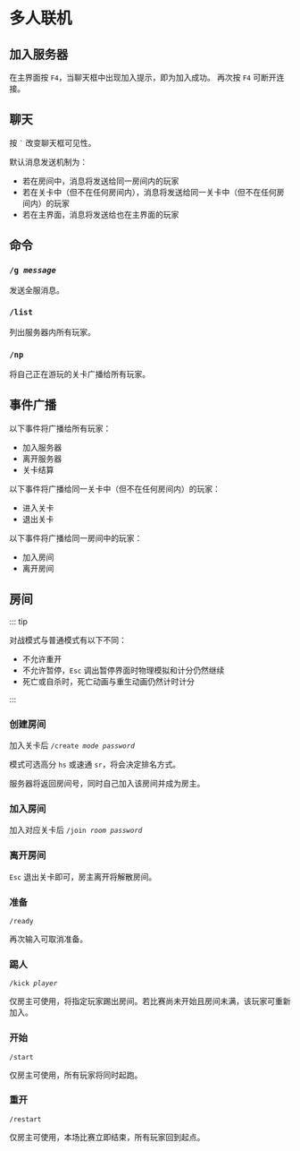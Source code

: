 # 多人联机

## 加入服务器

在主界面按 `F4`，当聊天框中出现加入提示，即为加入成功。
再次按 `F4` 可断开连接。

## 聊天

按 `` ` `` 改变聊天框可见性。

默认消息发送机制为：

- 若在房间中，消息将发送给同一房间内的玩家
- 若在关卡中（但不在任何房间内），消息将发送给同一关卡中（但不在任何房间内）的玩家
- 若在主界面，消息将发送给也在主界面的玩家

## 命令

### <code>/g <em>message</em></code>

发送全服消息。

### `/list`

列出服务器内所有玩家。

### `/np`

将自己正在游玩的关卡广播给所有玩家。

## 事件广播

以下事件将广播给所有玩家：

- 加入服务器
- 离开服务器
- 关卡结算

以下事件将广播给同一关卡中（但不在任何房间内）的玩家：

- 进入关卡
- 退出关卡

以下事件将广播给同一房间中的玩家：

- 加入房间
- 离开房间

## 房间

::: tip

对战模式与普通模式有以下不同：

- 不允许重开
- 不允许暂停，`Esc` 调出暂停界面时物理模拟和计分仍然继续
- 死亡或自杀时，死亡动画与重生动画仍然计时计分

:::

### 创建房间

加入关卡后 <code>/create <em>mode</em> <em>password</em></code>

模式可选高分 `hs` 或速通 `sr`，将会决定排名方式。

服务器将返回房间号，同时自己加入该房间并成为房主。

### 加入房间

加入对应关卡后 <code>/join <em>room</em> <em>password</em></code>

### 离开房间

`Esc` 退出关卡即可，房主离开将解散房间。

### 准备

`/ready`

再次输入可取消准备。

### 踢人

<code>/kick <em>player</em></code>

仅房主可使用，将指定玩家踢出房间。若比赛尚未开始且房间未满，该玩家可重新加入。

### 开始

`/start`

仅房主可使用，所有玩家将同时起跑。

### 重开

`/restart`

仅房主可使用，本场比赛立即结束，所有玩家回到起点。
